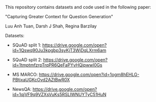 This repository contains datasets and code used in the following paper:

"Capturing Greater Context for Question Generation"

Luu Anh Tuan, Darsh J Shah, Regina Barzilay

Datasets:

- SQuAD split 1: https://drive.google.com/open?id=1Qswq90Ju3kpgbp3syKjT3WjDqLXrm6am

- SQuAD split 2: https://drive.google.com/open?id=1tmptmfzrpTrqPR6QeFaPYvHQipwwl0Gs

- MS MARCO: https://drive.google.com/open?id=1ogm8hEHLG-PBtjxaUGKcOvd2AZtBwR0X

- NewsQA: https://drive.google.com/open?id=1qjVF9q9VZXsVuKs5RSLlWNUYTyC51HuN
